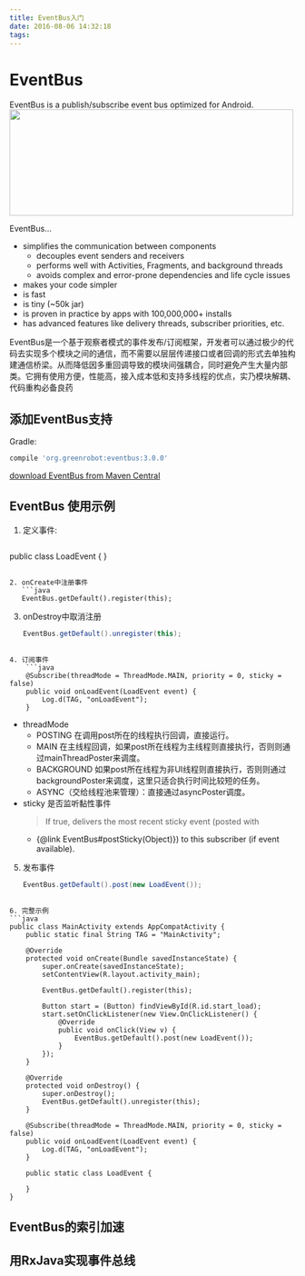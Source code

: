 ```yaml
---
title: EventBus入门
date: 2016-08-06 14:32:18
tags:
---
```


EventBus
========
EventBus is a publish/subscribe event bus optimized for Android.<br/>
<img src="EventBus-Publish-Subscribe.png" width="500" height="187"/>

EventBus...

 * simplifies the communication between components
    * decouples event senders and receivers
    * performs well with Activities, Fragments, and background threads
    * avoids complex and error-prone dependencies and life cycle issues
 * makes your code simpler
 * is fast
 * is tiny (~50k jar)
 * is proven in practice by apps with 100,000,000+ installs
 * has advanced features like delivery threads, subscriber priorities, etc.

 EventBus是一个基于观察者模式的事件发布/订阅框架，开发者可以通过极少的代码去实现多个模块之间的通信，而不需要以层层传递接口或者回调的形式去单独构建通信桥梁。从而降低因多重回调导致的模块间强耦合，同时避免产生大量内部类。它拥有使用方便，性能高，接入成本低和支持多线程的优点，实乃模块解耦、代码重构必备良药

添加EventBus支持
--------------

Gradle:
```gradle
compile 'org.greenrobot:eventbus:3.0.0'
```
[download EventBus from Maven Central](http://search.maven.org/#search%7Cga%7C1%7Cg%3A%22de.greenrobot%22%20AND%20a%3A%22eventbus%22)

EventBus 使用示例
---------------
1. 定义事件:

    ```java  
public class LoadEvent {
}
```

2. onCreate中注册事件
   ```java
   EventBus.getDefault().register(this);
```

3. onDestroy中取消注册

   ```java
   EventBus.getDefault().unregister(this);
```

4. 订阅事件
    ```java
    @Subscribe(threadMode = ThreadMode.MAIN, priority = 0, sticky = false)
    public void onLoadEvent(LoadEvent event) {
        Log.d(TAG, "onLoadEvent");
    }
```
 * threadMode
    * POSTING 在调用post所在的线程执行回调，直接运行。
    * MAIN 在主线程回调，如果post所在线程为主线程则直接执行，否则则通过mainThreadPoster来调度。
    * BACKGROUND 如果post所在线程为非UI线程则直接执行，否则则通过backgroundPoster来调度，这里只适合执行时间比较短的任务。
    * ASYNC（交给线程池来管理）：直接通过asyncPoster调度。
  * sticky 是否监听黏性事件      
    >If true, delivers the most recent sticky event (posted with
     * {@link EventBus#postSticky(Object)}) to this subscriber (if event available).


5. 发布事件
   ```java
   EventBus.getDefault().post(new LoadEvent());
```

6. 完整示例
```java
public class MainActivity extends AppCompatActivity {
    public static final String TAG = "MainActivity";

    @Override
    protected void onCreate(Bundle savedInstanceState) {
        super.onCreate(savedInstanceState);
        setContentView(R.layout.activity_main);

        EventBus.getDefault().register(this);

        Button start = (Button) findViewById(R.id.start_load);
        start.setOnClickListener(new View.OnClickListener() {
            @Override
            public void onClick(View v) {
                EventBus.getDefault().post(new LoadEvent());
            }
        });
    }

    @Override
    protected void onDestroy() {
        super.onDestroy();
        EventBus.getDefault().unregister(this);
    }

    @Subscribe(threadMode = ThreadMode.MAIN, priority = 0, sticky = false)
    public void onLoadEvent(LoadEvent event) {
        Log.d(TAG, "onLoadEvent");
    }

    public static class LoadEvent {

    }
}
```

EventBus的索引加速
-------



用RxJava实现事件总线
-----------------
